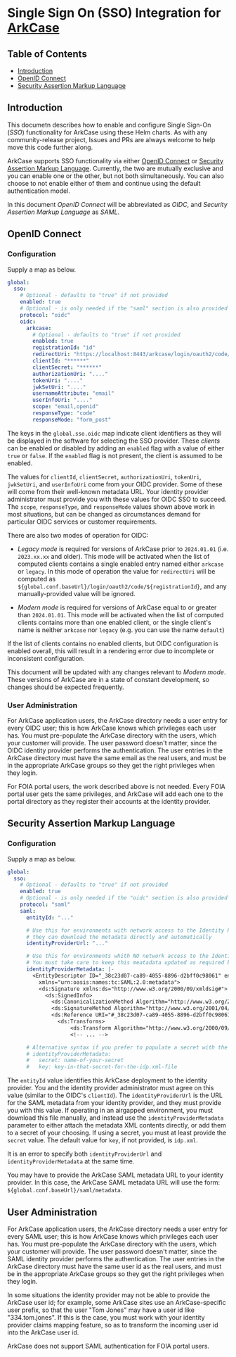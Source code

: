 # Single Sign On (SSO) Integration for [ArkCase](https://www.arkcase.com/)

## Table of Contents

- [Introduction](#introduction) 
- [OpenID Connect](#oidc) 
- [Security Assertion Markup Language](#saml)

## <a name="introduction"></a>Introduction

This documetn describes how to enable and configure Single Sign-On (*SSO*) functionality for ArkCase using these Helm charts. As with any community-release project, Issues and PRs are always welcome to help move this code further along.

ArkCase supports SSO functionality via either [OpenID Connect](https://openid.net/developers/how-connect-works/) or [Security Assertion Markup Language](https://en.wikipedia.org/wiki/Security_Assertion_Markup_Language). Currently, the two are mutually exclusive and you can enable one or the other, but not both simultaneously. You can also choose to not enable either of them and continue using the default authentication model.

In this document *OpenID Connect* will be abbreviated as *OIDC*, and *Security Assertion Markup Language* as *SAML*.

## <a name="oidc"></a>OpenID Connect

### Configuration

Supply a map as below.

```yaml
global:
  sso:
    # Optional - defaults to "true" if not provided
    enabled: true
    # Optional - is only needed if the "saml" section is also provided
    protocol: "oidc"
    oidc:
      arkcase:
        # Optional - defaults to "true" if not provided
        enabled: true
        registrationId: "id"
        redirectUri: "https://localhost:8443/arkcase/login/oauth2/code/cognito"
        clientId: "******"
        clientSecret: "******"
        authorizationUri: "...."
        tokenUri: "...."
        jwkSetUri: "...."
        usernameAttribute: "email"
        userInfoUri: "...."
        scope: "email,openid"
        responseType: "code"
        responseMode: "form_post"
```

The keys in the `global.sso.oidc` map indicate client identifiers as they will be displayed in the software for selecting the SSO provider. These _clients_ can be enabled or disabled by adding an `enabled` flag with a value of either `true` or `false`. If the `enabled` flag is not present, the client is assumed to be enabled.

The values for `clientId`, `clientSecret`, `authorizationUri`, `tokenUri`, `jwkSetUri`, and `userInfoUri` come from your OIDC provider. Some of these will come from their well-known metadata URL. Your identity provider administrator must provide you with these values for OIDC SSO to succeed. The `scope`, `responseType`, and `responseMode` values shown above work in most situations, but can be changed as circumstances demand for particular OIDC services or customer requirements.

There are also two modes of operation for OIDC:

- _*Legacy mode*_ is required for versions of ArkCase prior to `2024.01.01` (i.e. `2023.xx.xx` and older). This mode will be activated when the list of computed clients contains a single enabled entry named either `arkcase` or `legacy`. In this mode of operation the value for `redirectUri` will be computed as `${global.conf.baseUrl}/login/oauth2/code/${registrationId}`, and any manually-provided value will be ignored.

- _*Modern mode*_ is required for versions of ArkCase equal to or greater than `2024.01.01`. This mode will be activated when the list of computed clients contains more than one enabled client, or the single client's name is neither `arkcase` nor `legacy` (e.g. you can use the name `default`)

If the list of clients contains no enabled clients, but OIDC configuration is enabled overall, this will result in a rendering error due to incomplete or inconsistent configuration.

This document will be updated with any changes relevant to _*Modern mode*_. These versions of ArkCase are in a state of constant development, so changes should be expected frequently.

### User Administration

For ArkCase application users, the ArkCase directory needs a user entry for every OIDC user; this is how ArkCase knows which privileges each user has.  You must pre-populate the ArkCase directory with the users, which your customer will provide. The user password doesn't matter, since the OIDC identity provider performs the authentication.  The user entries in the ArkCase directory must have the same email as the real users, and must be in the appropriate ArkCase groups so they get the right privileges when they login.   

For FOIA portal users, the work described above is not needed.  Every FOIA portal user gets the same privileges, and ArkCase will add each one to the portal directory as they register their accounts at the identity provider.

## <a name="saml"></a>Security Assertion Markup Language

### Configuration

Supply a map as below.

```yaml
global:
  sso:
    # Optional - defaults to "true" if not provided
    enabled: true
    # Optional - is only needed if the "oidc" section is also provided
    protocol: "saml"
    saml:
      entityId: "..."

      # Use this for environments with network access to the Identity Provider so
      # they can download the metadata directly and automatically
      identityProviderUrl: "..."

      # Use this for environments whith NO network access to the Identity Provider
      # You must take care to keep this meatadata updated as required by the IDP
      identityProviderMetadata: |-
        <EntityDescriptor ID="_38c23d07-ca89-4055-8896-d2bff0c98061" entityID="http://some.entity.id.url/trust"
          xmlns="urn:oasis:names:tc:SAML:2.0:metadata">
          <ds:Signature xmlns:ds="http://www.w3.org/2000/09/xmldsig#">
            <ds:SignedInfo>
              <ds:CanonicalizationMethod Algorithm="http://www.w3.org/2001/10/xml-exc-c14n#"/>
              <ds:SignatureMethod Algorithm="http://www.w3.org/2001/04/xmldsig-more#rsa-sha256"/>
              <ds:Reference URI="#_38c23d07-ca89-4055-8896-d2bff0c98061">
                <ds:Transforms>
                    <ds:Transform Algorithm="http://www.w3.org/2000/09/xmldsig#enveloped-signature"/>
                    <!-- ... -->

      # Alternative syntax if you prefer to populate a secret with the XML beforehand, by some other means
      # identityProviderMetadata:
      #   secret: name-of-your-secret
      #   key: key-in-that-secret-for-the-idp.xml-file
```

The `entityId` value identifies this ArkCase deployment to the identity provider.  You and the identity provider administrator must agree on this value (similar to the OIDC's `clientId`).  The `identityProviderUrl` is the URL for the SAML metadata from your identity provider, and they must provide you with this value. If operating in an airgapped environment, you must download this file manually, and instead use the `identityProviderMetadata` parameter to either attach the metadata XML contents directly, or add them to a secret of your choosing. If using a secret, you must at least provide the `secret` value. The default value for `key`, if not provided, is `idp.xml`.

It is an error to specify both `identityProviderUrl` and `identityProviderMetadata` at the same time.

You may have to provide the ArkCase SAML metadata URL to your identity provider. In this case, the ArkCase SAML metadata URL will use the form: `${global.conf.baseUrl}/saml/metadata`.

## User Administration

For ArkCase application users, the ArkCase directory needs a user entry for every SAML user; this is how ArkCase knows which privileges each user has.  You must pre-populate the ArkCase directory with the users, which your customer will provide. The user password doesn't matter, since the SAML identity provider performs the authentication.  The user entries in the ArkCase directory must have the same user id as the real users, and must be in the appropriate ArkCase groups so they get the right privileges when they login.   

In some situations the identity provider may not be able to provide the ArkCase user id; for example, some ArkCase sites use an ArkCase-specific user prefix, so that the user "Tom Jones" may have a user id like "334.tom.jones".  If this is the case, you must work with your identity provider claims mapping feature, so as to transform the incoming user id into the ArkCase user id.  

ArkCase does not support SAML authentication for FOIA portal users.
